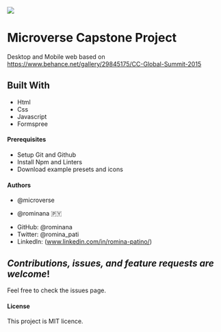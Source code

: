 ![](https://img.shields.io/badge/Microverse-blueviolet)

# Microverse Capstone Project
Desktop and Mobile web based on https://www.behance.net/gallery/29845175/CC-Global-Summit-2015

## Built With

- Html
- Css
- Javascript
- Formspree

#### Prerequisites
- Setup Git and Github
- Install Npm and Linters
- Download example presets and icons

#### Authors 
* @microverse

* @rominana :paraguay:
- GitHub: @rominana
- Twitter: @romina_pati
- LinkedIn: (www.linkedin.com/in/romina-patino/)

## *Contributions, issues, and feature requests are welcome*!

Feel free to check the issues page.

#### License
This project is MIT licence. 
